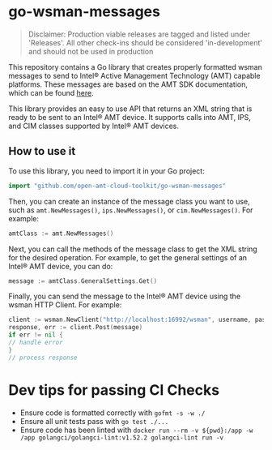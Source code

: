 # go-wsman-messages

> Disclaimer: Production viable releases are tagged and listed under 'Releases'.  All other check-ins should be considered 'in-development' and should not be used in production

This repository contains a Go library that creates properly formatted wsman messages to send to Intel® Active Management Technology (AMT) capable platforms. These messages are based on the AMT SDK documentation, which can be found [here](https://software.intel.com/content/www/us/en/develop/articles/intel-active-management-technology-software-development-kit-sdk.html).

This library provides an easy to use API that returns an XML string that is ready to be sent to an Intel® AMT device. It supports calls into AMT, IPS, and CIM classes supported by Intel® AMT devices.

## How to use it

To use this library, you need to import it in your Go project:
``` go
import "github.com/open-amt-cloud-toolkit/go-wsman-messages"
```

Then, you can create an instance of the message class you want to use, such as `amt.NewMessages()`, `ips.NewMessages()`, or `cim.NewMessages()`. For example:

```go
amtClass := amt.NewMessages()
```

Next, you can call the methods of the message class to get the XML string for the desired operation. For example, to get the general settings of an Intel® AMT device, you can do:

```go
message := amtClass.GeneralSettings.Get()
```

Finally, you can send the message to the Intel® AMT device using the wsman HTTP Client. For example:

```go
client := wsman.NewClient("http://localhost:16992/wsman", username, password, true)
response, err := client.Post(message) 
if err != nil {
// handle error
}
// process response
```


# Dev tips for passing CI Checks

- Ensure code is formatted correctly with `gofmt -s -w ./` 
- Ensure all unit tests pass with `go test ./...`
- Ensure code has been linted with `docker run --rm -v ${pwd}:/app -w /app golangci/golangci-lint:v1.52.2 golangci-lint run -v`